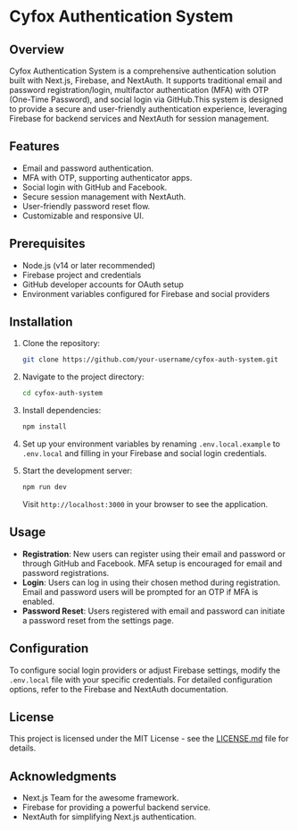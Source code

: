 # Cyfox Authentication System

## Overview

Cyfox Authentication System is a comprehensive authentication solution built with Next.js, Firebase, and NextAuth. It supports traditional email and password registration/login, multifactor authentication (MFA) with OTP (One-Time Password), and social login via GitHub.This system is designed to provide a secure and user-friendly authentication experience, leveraging Firebase for backend services and NextAuth for session management.

## Features

- Email and password authentication.
- MFA with OTP, supporting authenticator apps.
- Social login with GitHub and Facebook.
- Secure session management with NextAuth.
- User-friendly password reset flow.
- Customizable and responsive UI.

## Prerequisites

- Node.js (v14 or later recommended)
- Firebase project and credentials
- GitHub developer accounts for OAuth setup
- Environment variables configured for Firebase and social providers

## Installation

1. Clone the repository:
   ```bash
   git clone https://github.com/your-username/cyfox-auth-system.git
   ```
2. Navigate to the project directory:
   ```bash
   cd cyfox-auth-system
   ```
3. Install dependencies:
   ```bash
   npm install
   ```
4. Set up your environment variables by renaming `.env.local.example` to `.env.local` and filling in your Firebase and social login credentials.

5. Start the development server:
   ```bash
   npm run dev
   ```
   Visit `http://localhost:3000` in your browser to see the application.

## Usage

- **Registration**: New users can register using their email and password or through GitHub and Facebook. MFA setup is encouraged for email and password registrations.
- **Login**: Users can log in using their chosen method during registration. Email and password users will be prompted for an OTP if MFA is enabled.
- **Password Reset**: Users registered with email and password can initiate a password reset from the settings page.

## Configuration

To configure social login providers or adjust Firebase settings, modify the `.env.local` file with your specific credentials. For detailed configuration options, refer to the Firebase and NextAuth documentation.

## License

This project is licensed under the MIT License - see the [LICENSE.md](LICENSE.md) file for details.

## Acknowledgments

- Next.js Team for the awesome framework.
- Firebase for providing a powerful backend service.
- NextAuth for simplifying Next.js authentication.
